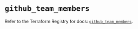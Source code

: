 # `github_team_members`

Refer to the Terraform Registry for docs: [`github_team_members`](https://registry.terraform.io/providers/integrations/github/5.43.0/docs/resources/team_members).
